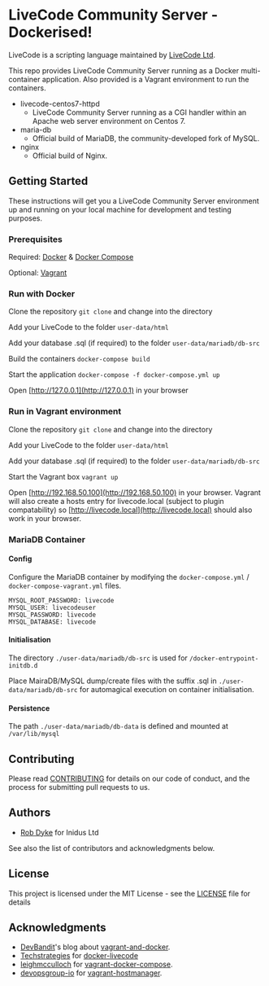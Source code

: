 # LiveCode Community Server - Dockerised!

LiveCode is a scripting language maintained by [LiveCode Ltd](http://www.livecode.com/).

This repo provides LiveCode Community Server running as a Docker multi-container application. Also provided is a Vagrant environment to run the containers.

- livecode-centos7-httpd
  - LiveCode Community Server running as a CGI handler within an Apache web server environment on Centos 7.
- maria-db
  - Official build of MariaDB, the community-developed fork of MySQL.
- nginx
  - Official build of Nginx.

## Getting Started
These instructions will get you a LiveCode Community Server environment up and running on your local machine for development and testing purposes.

### Prerequisites

Required: [Docker](https://www.docker.com/) & [Docker Compose](https://docs.docker.com/compose/)

Optional: [Vagrant](https://www.vagrantup.com/)

### Run with Docker

Clone the repository `git clone` and change into the directory

Add your LiveCode to the folder `user-data/html`

Add your database .sql (if required) to the folder `user-data/mariadb/db-src`

Build the containers `docker-compose build`

Start the application `docker-compose -f docker-compose.yml up`

Open [http://127.0.0.1](http://127.0.0.1) in your browser


### Run in Vagrant environment

Clone the repository `git clone` and change into the directory

Add your LiveCode to the folder `user-data/html`

Add your database .sql (if required) to the folder `user-data/mariadb/db-src`

Start the Vagrant box `vagrant up`

Open [http://192.168.50.100](http://192.168.50.100) in your browser. Vagrant will also create a hosts entry for livecode.local (subject to plugin compatability) so [http://livecode.local](http://livecode.local) should also work in your browser.

### MariaDB Container

#### Config
Configure the MariaDB container by modifying the `docker-compose.yml` / `docker-compose-vagrant.yml` files.

```
MYSQL_ROOT_PASSWORD: livecode
MYSQL_USER: livecodeuser
MYSQL_PASSWORD: livecode
MYSQL_DATABASE: livecode
```

#### Initialisation

The directory `./user-data/mariadb/db-src` is used for `/docker-entrypoint-initdb.d`

Place MairaDB/MySQL dump/create files with the suffix .sql in `./user-data/mariadb/db-src` for automagical execution on container initialisation.

#### Persistence

The path `./user-data/mariadb/db-data` is defined and mounted at `/var/lib/mysql`

## Contributing

Please read [CONTRIBUTING](CONTRIBUTING) for details on our code of conduct, and the process for submitting pull requests to us.

## Authors

* [Rob Dyke](https://github.com/robdyke) for Inidus Ltd

See also the list of contributors and acknowledgments below.

## License

This project is licensed under the MIT License - see the [LICENSE](LICENSE) file for details

## Acknowledgments

* [DevBandit](https://github.com/DevBandit)'s blog about [vagrant-and-docker](http://devbandit.com/2015/05/29/vagrant-and-docker.html).
* [Techstrategies](https://github.com/techstrategies/) for [docker-livecode](https://github.com/techstrategies/docker-livecode)
* [leighmcculloch](https://github.com/leighmcculloch) for  [vagrant-docker-compose](https://github.com/leighmcculloch/vagrant-docker-compose).
* [devopsgroup-io](https://github.com/devopsgroup-io) for  [vagrant-hostmanager](https://github.com/devopsgroup-io/vagrant-hostmanager).
